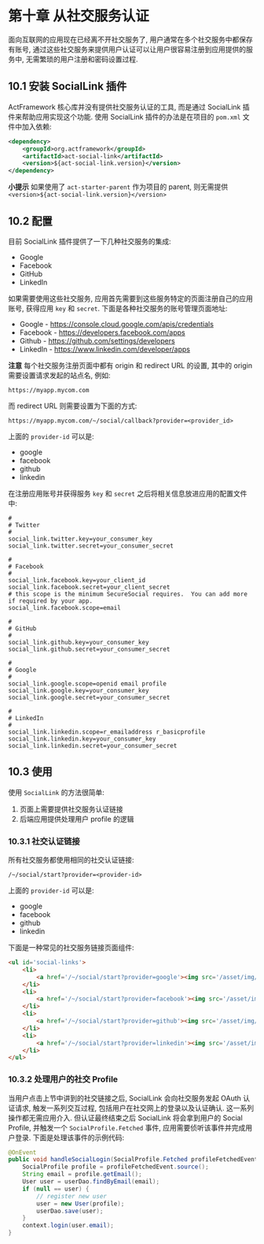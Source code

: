 # 第十章 从社交服务认证

面向互联网的应用现在已经离不开社交服务了, 用户通常在多个社交服务中都保存有账号, 通过这些社交服务来提供用户认证可以让用户很容易注册到应用提供的服务中, 无需繁琐的用户注册和密码设置过程.

## <a name='install'></a> 10.1 安装 SocialLink 插件

ActFramework 核心库并没有提供社交服务认证的工具, 而是通过 SocialLink 插件来帮助应用实现这个功能. 使用 SocialLink 插件的办法是在项目的 `pom.xml` 文件中加入依赖:

```xml
<dependency>
    <groupId>org.actframework</groupId>
    <artifactId>act-social-link</artifactId>
    <version>${act-social-link.version}</version>
</dependency>
```

**小提示** 如果使用了 `act-starter-parent` 作为项目的 parent, 则无需提供 `<version>${act-social-link.version}</version>`

## <a name='usage'></a> 10.2 配置

目前 SocialLink 插件提供了一下几种社交服务的集成:

* Google
* Facebook
* GitHub
* LinkedIn

如果需要使用这些社交服务, 应用首先需要到这些服务特定的页面注册自己的应用账号, 获得应用 `key` 和 `secret`. 下面是各种社交服务的账号管理页面地址:

* Google - https://console.cloud.google.com/apis/credentials
* Facebook - https://developers.facebook.com/apps
* Github - https://github.com/settings/developers
* LinkedIn - https://www.linkedin.com/developer/apps

**注意** 每个社交服务注册页面中都有 origin 和 redirect URL 的设置, 其中的 origin 需要设置请求发起的站点名, 例如:

```
https://myapp.mycom.com
```

而 redirect URL 则需要设置为下面的方式:

```
https://myapp.mycom.com/~/social/callback?provider=<provider_id>
```

上面的 `provider-id` 可以是:

* google
* facebook
* github
* linkedin

在注册应用账号并获得服务 `key` 和 `secret` 之后将相关信息放进应用的配置文件中:

```
#
# Twitter
#
social_link.twitter.key=your_consumer_key
social_link.twitter.secret=your_consumer_secret

#
# Facebook
#
social_link.facebook.key=your_client_id
social_link.facebook.secret=your_client_secret
# this scope is the minimum SecureSocial requires.  You can add more if required by your app.
social_link.facebook.scope=email

#
# GitHub
#
social_link.github.key=your_consumer_key
social_link.github.secret=your_consumer_secret

#
# Google
#
social_link.google.scope=openid email profile
social_link.google.key=your_consumer_key
social_link.google.secret=your_consumer_secret

#
# LinkedIn
#
social_link.linkedin.scope=r_emailaddress r_basicprofile
social_link.linkedin.key=your_consumer_key
social_link.linkedin.secret=your_consumer_secret
```

## <a name="usage"></a> 10.3 使用

使用 `SocialLink` 的方法很简单:

1. 页面上需要提供社交服务认证链接
2. 后端应用提供处理用户 profile 的逻辑

### <a name="links"></a> 10.3.1 社交认证链接

所有社交服务都使用相同的社交认证链接:

```
/~/social/start?provider=<provider-id>
```

上面的 `provider-id` 可以是:

* google
* facebook
* github
* linkedin

下面是一种常见的社交服务链接页面组件:

```html
<ul id='social-links'>
    <li>
        <a href='/~/social/start?provider=google'><img src='/asset/img/social/google.gif'></a>
    </li>
    <li>
        <a href='/~/social/start?provider=facebook'><img src='/asset/img/social/facebook.gif'></a>
    </li>
    <li>
        <a href='/~/social/start?provider=github'><img src='/asset/img/social/github.gif'></a>
    </li>
    <li>
        <a href='/~/social/start?provider=linkedin'><img src='/asset/img/social/linkedin.gif'></a>
    </li>
</ul>
```

### <a name='handle-social-profile'></a> 10.3.2 处理用户的社交 Profile

当用户点击上节中讲到的社交链接之后, SocialLink 会向社交服务发起 OAuth 认证请求, 触发一系列交互过程, 包括用户在社交网上的登录以及认证确认. 这一系列操作都无需应用介入. 但认证最终结束之后 SocialLink 将会拿到用户的 Social Profile, 并触发一个 `SocialProfile.Fetched` 事件, 应用需要侦听该事件并完成用户登录. 下面是处理该事件的示例代码:

```java
@OnEvent
public void handleSocialLogin(SocialProfile.Fetched profileFetchedEvent, ActionContext context, User.Dao userDao) {
    SocialProfile profile = profileFetchedEvent.source();
    String email = profile.getEmail();
    User user = userDao.findByEmail(email);
    if (null == user) {
        // register new user
        user = new User(profile);
        userDao.save(user);
    }
    context.login(user.email);
}
```
